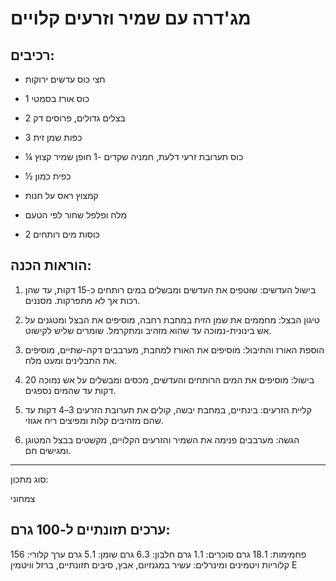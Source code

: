 

# מג'דרה עם שמיר וזרעים קלויים

## רכיבים:

- חצי כוס עדשים ירוקות

- 1 כוס אורז בסמטי

- 2 בצלים גדולים, פרוסים דק
- 3 כפות שמן זית
- ¼ כוס תערובת זרעי דלעת, חמניה שקדים 
-1 חופן שמיר קצוץ
- ½ כפית כמון
- קמצוץ ראס על חנות
- מלח ופלפל שחור לפי הטעם
- 2 כוסות מים רותחים

## הוראות הכנה:

1. בישול העדשים:
שוטפים את העדשים ומבשלים במים רותחים כ-15 דקות, עד שהן רכות אך לא מתפרקות. מסננים.

2. טיגון הבצל:
מחממים את שמן הזית במחבת רחבה, מוסיפים את הבצל ומטגנים על אש בינונית-נמוכה עד שהוא מזהיב ומתקרמל. שומרים שליש לקישוט.


3. הוספת האורז והתיבול:
מוסיפים את האורז למחבת, מערבבים דקה-שתיים, מוסיפים את התבלינים ומעט מלח.


4. בישול:
מוסיפים את המים הרותחים והעדשים, מכסים ומבשלים על אש נמוכה 20 דקות עד שהמים נספגים.


5. קליית הזרעים:
בינתיים, במחבת יבשה, קולים את תערובת הזרעים 3–4 דקות עד שהם מזהיבים קלות ומפיצים ריח אגוזי.


6. הגשה:
מערבבים פנימה את השמיר והזרעים הקלויים, מקשטים בבצל המטוגן ומגישים חם.




---

סוג מתכון:

צמחוני



## ערכים תזונתיים ל-100 גרם:

פחמימות: 18.1 גרם
סוכרים: 1.1 גרם
חלבון: 6.3 גרם
שומן: 5.1 גרם
ערך קלורי: 156 קלוריות
ויטמינים ומינרלים: עשיר במגנזיום, אבץ, סיבים תזונתיים, ברזל וויטמין E



